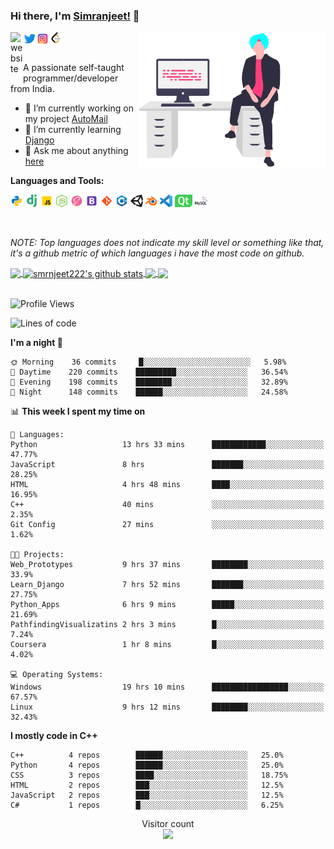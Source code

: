 ### Hi there, I'm [Simranjeet!](https://smrnjeet222.github.io/) 👋

<img align="right" width="300px" src="https://raw.githubusercontent.com/smrnjeet222/smrnjeet222/master/assets/me.svg">

<a href="https://smrnjeet222.github.io/CleanPortfolio/">
  <img align="left" alt="website" width="20px" src="https://raw.githubusercontent.com/smrnjeet222/CleanPortfolio/master/svgs/icon.png" />
</a>
<a href="https://twitter.com/Att_Sardar_ji">
  <img align="left" alt="Twitter" width="21px" src="https://raw.githubusercontent.com/smrnjeet222/smrnjeet222/master/assets/twitter.png" />
</a>
<a href="https://www.instagram.com/smrnjeet_22/">
  <img align="left" alt="itch.io" width="21px" src="https://raw.githubusercontent.com/smrnjeet222/smrnjeet222/master/assets/instagram.png" />
</a>
<a href="https://leetcode.com/smrnjeet222/">
  <img align="left" alt="leetCode" width="21px" src="https://raw.githubusercontent.com/smrnjeet222/smrnjeet222/master/assets/leetcode.png" />
</a>

<br />
<br />

<p> A passionate self-taught programmer/developer from India. </p>

- 🔭 I’m currently working on my project [AutoMail](https://github.com/LOGOInd/AutoMail)
- 🌱 I’m currently learning [Django](https://www.djangoproject.com/)
- 💬 Ask me about anything [here](https://github.com/smrnjeet222/smrnjeet222/issues)

**Languages and Tools:**

<code><img height="20" src="https://raw.githubusercontent.com/smrnjeet222/smrnjeet222/master/assets/python.png" title="Python"></code>
<code><img height="20" src="https://raw.githubusercontent.com/smrnjeet222/smrnjeet222/master/assets/django.png" title="Django"></code>
<code><img height="20" src="https://raw.githubusercontent.com/smrnjeet222/smrnjeet222/master/assets/javascript.png" title="Javascript"></code>
<code><img height="20" src="https://raw.githubusercontent.com/smrnjeet222/smrnjeet222/master/assets/nodejs.png" title="Nodejs"></code>
<code><img height="20" src="https://raw.githubusercontent.com/smrnjeet222/smrnjeet222/master/assets/sass.png" title="SASS"></code>
<code><img height="20" src="https://raw.githubusercontent.com/smrnjeet222/smrnjeet222/master/assets/bootstrap.png" title="Bootstrap"></code>
<code><img height="20" src="https://raw.githubusercontent.com/smrnjeet222/smrnjeet222/master/assets/git.png" title="Git"></code>
<code><img height="20" src="https://raw.githubusercontent.com/smrnjeet222/smrnjeet222/master/assets/cplusplus.png" title="C++"></code>
<code><img height="20" src="https://raw.githubusercontent.com/smrnjeet222/smrnjeet222/master/assets/unity.svg" title="UnityEngine"></code>
<code><img height="20" src="https://raw.githubusercontent.com/smrnjeet222/smrnjeet222/master/assets/blender.png" title="Blender"></code>
<code><img height="20" src="https://raw.githubusercontent.com/smrnjeet222/smrnjeet222/master/assets/vscode.png" title="VsCode"></code>
<code><img height="20" src="https://raw.githubusercontent.com/smrnjeet222/smrnjeet222/master/assets/Qt.svg" title="Python GUI"></code>
<code><img height="20" src="https://raw.githubusercontent.com/smrnjeet222/smrnjeet222/master/assets/mysql.svg" title="Databases"></code>

<br />

_NOTE: Top languages does not indicate my skill level or something like that, it's a github metric of which languages i have the most code on github._

<a href="https://gitstats.me/smrnjeet222">
  <img align="center" src="https://github-readme-stats.vercel.app/api/top-langs/?username=smrnjeet222&count_private=true&theme=default&title_color=11ab3a&hide=HLSL,html" />
</a>
<a href="https://gitstats.me/smrnjeet222">
  <img align="center" src="https://github-readme-stats.vercel.app/api?username=smrnjeet222&show_icons=true&count_private=true&theme=default&title_color=11ab3a&line_height=26" alt="smrnjeet222's github stats" />
</a>

<a href="https://smrnjeet222.github.io/Python_Apps/">
  <img align="center" src="https://github-readme-stats.vercel.app/api/pin/?username=smrnjeet222&repo=Python_Apps&theme=default&title_color=11ab3a" />
</a>    
<a href="https://smrnjeet222.github.io/Unity_Gamedevelopment/">
  <img align="center" src="https://github-readme-stats.vercel.app/api/pin/?username=smrnjeet222&repo=Unity_Gamedevelopment&theme=default&title_color=11ab3a" />
</a>

<br />
<br />

<!--START_SECTION:waka-->
![Profile Views](http://img.shields.io/badge/Profile%20Views-275-blue)

![Lines of code](https://img.shields.io/badge/From%20Hello%20World%20I've%20written-1.9%20million%20Lines%20of%20code-blue)

**I'm a night 🦉** 

```text
🌞 Morning    36 commits     █░░░░░░░░░░░░░░░░░░░░░░░░   5.98% 
🌆 Daytime    220 commits    █████████░░░░░░░░░░░░░░░░   36.54% 
🌃 Evening    198 commits    ████████░░░░░░░░░░░░░░░░░   32.89% 
🌙 Night      148 commits    ██████░░░░░░░░░░░░░░░░░░░   24.58%

```


📊 **This week I spent my time on** 

```text
💬 Languages: 
Python                   13 hrs 33 mins      ████████████░░░░░░░░░░░░░   47.77% 
JavaScript               8 hrs               ███████░░░░░░░░░░░░░░░░░░   28.25% 
HTML                     4 hrs 48 mins       ████░░░░░░░░░░░░░░░░░░░░░   16.95% 
C++                      40 mins             ░░░░░░░░░░░░░░░░░░░░░░░░░   2.35% 
Git Config               27 mins             ░░░░░░░░░░░░░░░░░░░░░░░░░   1.62%

🐱‍💻 Projects: 
Web_Prototypes           9 hrs 37 mins       ████████░░░░░░░░░░░░░░░░░   33.9% 
Learn_Django             7 hrs 52 mins       ███████░░░░░░░░░░░░░░░░░░   27.75% 
Python_Apps              6 hrs 9 mins        █████░░░░░░░░░░░░░░░░░░░░   21.69% 
PathfindingVisualizatins 2 hrs 3 mins        █░░░░░░░░░░░░░░░░░░░░░░░░   7.24% 
Coursera                 1 hr 8 mins         █░░░░░░░░░░░░░░░░░░░░░░░░   4.02%

💻 Operating Systems: 
Windows                  19 hrs 10 mins      █████████████████░░░░░░░░   67.57% 
Linux                    9 hrs 12 mins       ████████░░░░░░░░░░░░░░░░░   32.43%

```

**I mostly code in C++** 

```text
C++          4 repos        ██████░░░░░░░░░░░░░░░░░░░   25.0% 
Python       4 repos        ██████░░░░░░░░░░░░░░░░░░░   25.0% 
CSS          3 repos        ████░░░░░░░░░░░░░░░░░░░░░   18.75% 
HTML         2 repos        ███░░░░░░░░░░░░░░░░░░░░░░   12.5% 
JavaScript   2 repos        ███░░░░░░░░░░░░░░░░░░░░░░   12.5% 
C#           1 repos        █░░░░░░░░░░░░░░░░░░░░░░░░   6.25%

```



<!--END_SECTION:waka-->

<p align="center"> 
  Visitor count<br>
  <img src="https://profile-counter.glitch.me/smrnjeet222/count.svg" />
</p>
